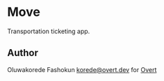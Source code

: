 # Move

Transportation ticketing app.

## Author

Oluwakorede Fashokun <korede@overt.dev> for [Overt](https://overt.dev)
